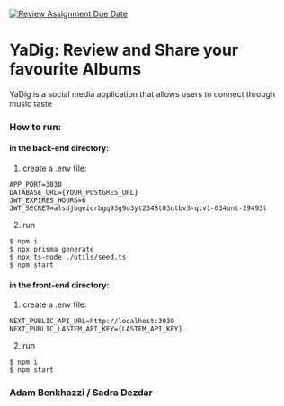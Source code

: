 [![Review Assignment Due Date](https://classroom.github.com/assets/deadline-readme-button-22041afd0340ce965d47ae6ef1cefeee28c7c493a6346c4f15d667ab976d596c.svg)](https://classroom.github.com/a/twPj_hbU)
# YaDig: Review and Share your favourite Albums

YaDig is a social media application that allows users to connect through music taste

### How to run: 
#### in the back-end directory:
1. create a .env file:
```
APP_PORT=3030
DATABASE_URL={YOUR_POStGRES_URL}
JWT_EXPIRES_HOURS=6
JWT_SECRET=alsdjbqeiorbgq93g9o3yt2348t03utbv3-qtv1-034unt-29493t
```
2. run 
```
$ npm i
$ npx prisma generate
$ npx ts-node ./utils/seed.ts
$ npm start
```
#### in the front-end directory:
1. create a .env file:
```
NEXT_PUBLIC_API_URL=http://localhost:3030
NEXT_PUBLIC_LASTFM_API_KEY={LASTFM_API_KEY}
```
2. run 
```
$ npm i
$ npm start
```

### Adam Benkhazzi / Sadra Dezdar
